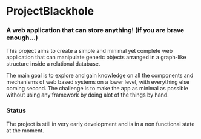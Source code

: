 # ProjectBlackhole
### A web application that can store anything! (if you are brave enough...)

This project aims to create a simple and minimal yet complete web application that can manipulate generic objects arranged in a graph-like structure inside a relational database.

The main goal is to explore and gain knowledge on all the components and mechanisms of web based systems on a lower level,
with everything else coming second. The challenge is to make the app as minimal as possible without using any framework by doing alot of the things by hand.

### Status
The project is still in very early development and is in a non functional state at the moment.